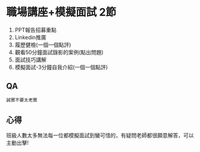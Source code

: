 # 職場講座+模擬面試 2節

1. PPT報告招募重點
2. Linkedin推廣
3. 履歷健檢(一個一個點評)
4. 觀看50分鐘面試錄影的案例(點出問題)
5. 面試技巧講解
6. 模擬面試-3分鐘自我介紹(一個一個點評)

## QA

```md
誠實不要太老實
```

## 心得

班級人數太多無法每一位都模擬面試到蠻可惜的，有疑問老師都很願意解答，可以主動出擊!